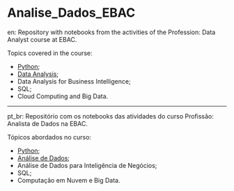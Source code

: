 # Analise_Dados_EBAC

en:
Repository with notebooks from the activities of the Profession: Data Analyst course at EBAC.

Topics covered in the course:

- [Python](https://github.com/malucor/Analise_Dados_EBAC/tree/main/Python);
- [Data Analysis](https://github.com/malucor/Analise_Dados_EBAC/tree/main/An%C3%A1lise_de_Dados);
- Data Analysis for Business Intelligence;
- SQL;
- Cloud Computing and Big Data.

--------------------------------------------------------------------------------------------------------------------------------------------------------------------------------------------------------------------------------

pt_br:
Repositório com os notebooks das atividades do curso Profissão: Analista de Dados na EBAC.

Tópicos abordados no curso:

- [Python](https://github.com/malucor/Analise_Dados_EBAC/tree/main/Python);
- [Análise de Dados](https://github.com/malucor/Analise_Dados_EBAC/tree/main/An%C3%A1lise_de_Dados);
- Análise de Dados para Inteligência de Negócios;
- SQL;
- Computação em Nuvem e Big Data.
